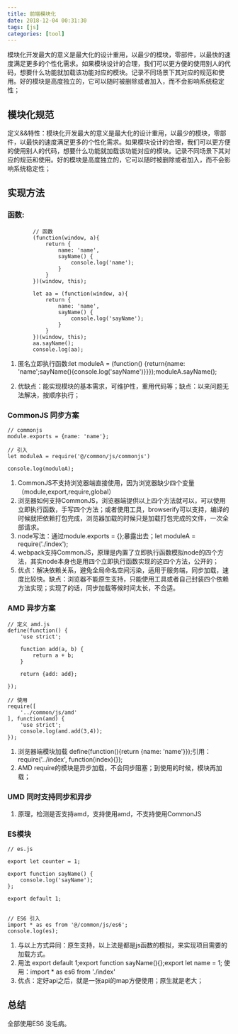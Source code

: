 ```yaml
---
title: 前端模块化
date: 2018-12-04 00:31:30
tags: [js]
categories: [tool]
---
```

模块化开发最大的意义是最大化的设计重用，以最少的模块，零部件，以最快的速度满足更多的个性化需求。如果模块设计的合理，我们可以更方便的使用别人的代码，想要什么功能就加载该功能对应的模块。记录不同场景下其对应的规范和使用。好的模块是高度独立的，它可以随时被删除或者加入，而不会影响系统稳定性；

## 模块化规范

定义&&特性：模块化开发最大的意义是最大化的设计重用，以最少的模块，零部件，以最快的速度满足更多的个性化需求。如果模块设计的合理，我们可以更方便的使用别人的代码，想要什么功能就加载该功能对应的模块。记录不同场景下其对应的规范和使用。好的模块是高度独立的，它可以随时被删除或者加入，而不会影响系统稳定性；

## 实现方法

### 函数:

```
        // 函数
        (function(window, a){
            return {
                name: 'name',
                sayName() {
                    console.log('name');
                }
            }
        })(window, this);

        let aa = (function(window, a){
            return {
                name: 'name',
                sayName() {
                    console.log('sayName');
                }
            }
        })(window, this);
        aa.sayName();
        console.log(aa);
```

1. 匿名立即执行函数:let moduleA = (function() {return{name: 'name';sayName(){console.log('sayName')}}});moduleA.sayName();

2. 优缺点：能实现模块的基本需求，可维护性，重用代码等；缺点：以来问题无法解决，按顺序执行；



### CommonJS 同步方案

```
// commonjs
module.exports = {name: 'name'};

// 引入
let moduleA = require('@/common/js/commonjs')

console.log(moduleA);

```

1. CommonJS不支持浏览器端直接使用，因为浏览器缺少四个变量（module,export,require,global）
2. 浏览器如何支持CommonJS，浏览器端提供以上四个方法就可以，可以使用立即执行函数，手写四个方法；或者使用工具，browserify可以支持，编译的时候就把依赖打包完成，浏览器加载的时候只是加载打包完成的文件，一次全部请求。
3. node写法：通过module.exports = {};暴露出去；let moduleA = require('./index');
4. webpack支持CommonJS，原理是内置了立即执行函数模拟node的四个方法，其实node本身也是用四个立即执行函数实现的这四个方法，公开的；
5. 优点：解决依赖关系，避免全局命名空间污染，适用于服务端，同步加载，速度比较快。缺点：浏览器不能原生支持，只能使用工具或者自己封装四个依赖方法实现；实现了的话，同步加载等候时间太长，不合适。

### AMD 异步方案

```
// 定义 amd.js
define(function() {
    'use strict';

    function add(a, b) {
        return a + b;
    }

    return {add: add};
    
});

// 使用
require([
    '../common/js/amd'
], function(amd) {
    'use strict';
    console.log(amd.add(3,4));
});
```

1. 浏览器端模块加载 define(function(){return {name: 'name'}});引用：require('../index', function(index){});
2. AMD require的模块是异步加载，不会同步阻塞；到使用的时候，模块再加载；

### UMD 同时支持同步和异步  
1. 原理，检测是否支持amd，支持使用amd，不支持使用CommonJS

### ES模块

```
// es.js

export let counter = 1;

export function sayName() {
    console.log('sayName');
};

export default 1;


// ES6 引入
import * as es from '@/common/js/es6';
console.log(es);

```
1. 与以上方式异同：原生支持，以上法是都是js函数的模拟，来实现项目需要的加载方式。
2. 用法 export default 1;export function sayName(){};export let name = 1;  使用：import * as es6 from './index'
3. 优点：定好api之后，就是一张api的map方便使用；原生就是老大；

## 总结
全部使用ES6  没毛病。
